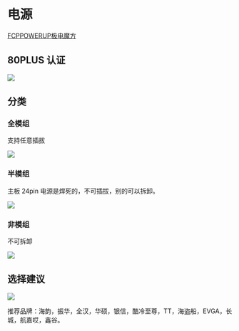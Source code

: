 # 电源

[FCPPOWERUP极电魔方](https://www.fcpowerup.com/)

## 80PLUS 认证

![](https://img.xbin.cn/images/2023/07/28-17-44-d96251.png)

## 分类

### 全模组

支持任意插拔

![](https://img.xbin.cn/images/2023/07/28-17-58-fa815f.png)

### 半模组

主板 24pin 电源是焊死的，不可插拔，别的可以拆卸。

![](https://img.xbin.cn/images/2023/07/28-17-48-866f96.png)

### 非模组

不可拆卸

![](https://img.xbin.cn/images/2023/07/28-18-28-535c4e.png)

## 选择建议

![](https://img.xbin.cn/images/2023/07/28-17-54-675300.png)

推荐品牌：海韵，振华，全汉，华硕，银信，酷冷至尊，TT，海盗船，EVGA，长城，航嘉哎，鑫谷。